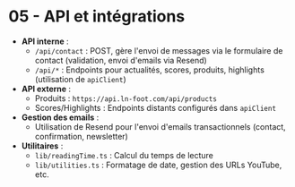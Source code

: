 # 05 - API et intégrations

- **API interne** :
  - `/api/contact` : POST, gère l'envoi de messages via le formulaire de contact (validation, envoi d'emails via Resend)
  - `/api/*` : Endpoints pour actualités, scores, produits, highlights (utilisation de `apiClient`)
- **API externe** :
  - Produits : `https://api.ln-foot.com/api/products`
  - Scores/Highlights : Endpoints distants configurés dans `apiClient`
- **Gestion des emails** :
  - Utilisation de Resend pour l'envoi d'emails transactionnels (contact, confirmation, newsletter)
- **Utilitaires** :
  - `lib/readingTime.ts` : Calcul du temps de lecture
  - `lib/utilities.ts` : Formatage de date, gestion des URLs YouTube, etc.
